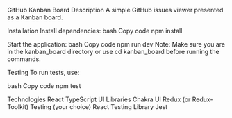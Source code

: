 GitHub Kanban Board
Description
A simple GitHub issues viewer presented as a Kanban board.

Installation
Install dependencies:
bash
Copy code
npm install

Start the application:
bash
Copy code
npm run dev
Note: Make sure you are in the kanban_board directory or use cd kanban_board before running the commands.

Testing
To run tests, use:

bash
Copy code
npm test

Technologies
React
TypeScript
UI Libraries
Chakra UI
Redux (or Redux-Toolkit)
Testing (your choice)
React Testing Library
Jest

